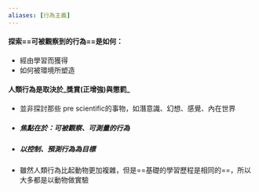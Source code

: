 ```yaml
---
aliases: [行為主義]
---
```


#### 探索==可被觀察到的行為==是如何：
-	經由學習而獲得
-	如何被環境所塑造

#### 人類行為是取決於_獎賞(正增強)與懲罰_
- 並非探討那些 pre scientific的事物，如潛意識、幻想、感覺、內在世界
- ##### 焦點在於：可被觀察、可測量的行為
- ##### 以控制、預測行為為目標
- 雖然人類行為比起動物更加複雜，但是==基礎的學習歷程是相同的==，所以大多都是以動物做實驗